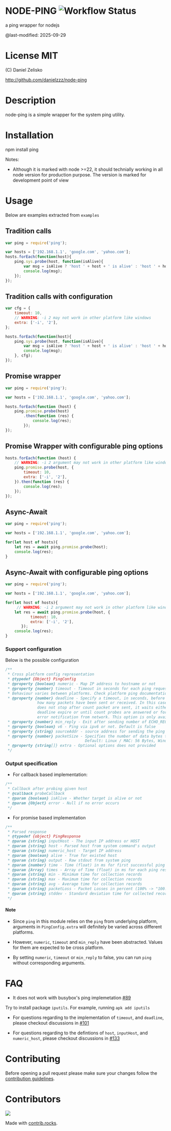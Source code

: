 # NODE-PING ![Workflow Status](https://github.com/danielzzz/node-ping/actions/workflows/build-test-coverage.yml/badge.svg)

a ping wrapper for nodejs

@last-modified: 2025-09-29

# License MIT

(C) Daniel Zelisko

http://github.com/danielzzz/node-ping

# Description

node-ping is a simple wrapper for the system ping utility.

# Installation

npm install ping

Notes:

* Although it is marked with node >=22, it should technially working in all node version for production purpose. The version is marked for development point of view

# Usage

Below are examples extracted from `examples`

## Tradition calls

```js
var ping = require('ping');

var hosts = ['192.168.1.1', 'google.com', 'yahoo.com'];
hosts.forEach(function(host){
    ping.sys.probe(host, function(isAlive){
        var msg = isAlive ? 'host ' + host + ' is alive' : 'host ' + host + ' is dead';
        console.log(msg);
    });
});
```

## Tradition calls with configuration

```js
var cfg = {
    timeout: 10,
    // WARNING: -i 2 may not work in other platform like windows
    extra: ['-i', '2'],
};

hosts.forEach(function(host){
    ping.sys.probe(host, function(isAlive){
        var msg = isAlive ? 'host ' + host + ' is alive' : 'host ' + host + ' is dead';
        console.log(msg);
    }, cfg);
});
```

## Promise wrapper

```js
var ping = require('ping');

var hosts = ['192.168.1.1', 'google.com', 'yahoo.com'];

hosts.forEach(function (host) {
    ping.promise.probe(host)
        .then(function (res) {
            console.log(res);
        });
});
```

## Promise Wrapper with configurable ping options

```js
hosts.forEach(function (host) {
    // WARNING: -i 2 argument may not work in other platform like windows
    ping.promise.probe(host, {
        timeout: 10,
        extra: ['-i', '2'],
    }).then(function (res) {
        console.log(res);
    });
});
```


## Async-Await
```js
var ping = require('ping');

var hosts = ['192.168.1.1', 'google.com', 'yahoo.com'];

for(let host of hosts){
    let res = await ping.promise.probe(host);
    console.log(res);
}
```

## Async-Await with configurable ping options
```js
var ping = require('ping');

var hosts = ['192.168.1.1', 'google.com', 'yahoo.com'];

for(let host of hosts){
     // WARNING: -i 2 argument may not work in other platform like windows
    let res = await ping.promise.probe(host, {
           timeout: 10,
           extra: ['-i', '2'],
       });
    console.log(res);
}
```
### Support configuration

Below is the possible configuration

```js
/**
 * Cross platform config representation
 * @typedef {Object} PingConfig
 * @property {boolean} numeric - Map IP address to hostname or not
 * @property {number} timeout - Timeout in seconds for each ping request.
 * Behaviour varies between platforms. Check platform ping documentation for more information.
 * @property {number} deadline - Specify a timeout, in seconds, before ping exits regardless of
              how many packets have been sent or received. In this case ping
              does not stop after count packet are sent, it waits either for
              deadline expire or until count probes are answered or for some
              error notification from network. This option is only available on linux and mac.
 * @property {number} min_reply - Exit after sending number of ECHO_REQUEST
 * @property {boolean} v6 - Ping via ipv6 or not. Default is false
 * @property {string} sourceAddr - source address for sending the ping
 * @property {number} packetSize - Specifies the number of data bytes to be sent
                                   Default: Linux / MAC: 56 Bytes, Windows: 32 Bytes
 * @property {string[]} extra - Optional options does not provided
 */
```

### Output specification

* For callback based implementation:

```js
/**
 * Callback after probing given host
 * @callback probeCallback
 * @param {boolean} isAlive - Whether target is alive or not
 * @param {Object} error - Null if no error occurs
 */
```

* For promise based implementation

```js
/**
 * Parsed response
 * @typedef {object} PingResponse
 * @param {string} inputHost - The input IP address or HOST
 * @param {string} host - Parsed host from system command's output
 * @param {string} numeric_host - Target IP address
 * @param {boolean} alive - True for existed host
 * @param {string} output - Raw stdout from system ping
 * @param {number} time - Time (float) in ms for first successful ping response
 * @param {Array} times - Array of Time (float) in ms for each ping response
 * @param {string} min - Minimum time for collection records
 * @param {string} max - Maximum time for collection records
 * @param {string} avg - Average time for collection records
 * @param {string} packetLoss - Packet Losses in percent (100% -> "100.000")
 * @param {string} stddev - Standard deviation time for collected records
 */
```

#### Note

* Since `ping` in this module relies on the `ping` from underlying platform,
arguments in `PingConfig.extra` will definitely be varied across different
platforms.

* However, `numeric`, `timeout` and `min_reply` have been abstracted. Values for
them are expected to be cross platform.

* By setting `numeric`, `timeout` or `min_reply` to false, you can run `ping`
without corresponding arguments.

# FAQ

* It does not work with busybox's ping implemetation [#89](https://github.com/danielzzz/node-ping/issues/89)

Try to install package `iputils`. For example, running `apk add iputils`

* For questions regarding to the implementation of `timeout`, and `deadline`, please checkout discussions in
  [#101](https://github.com/danielzzz/node-ping/issues/101)

* For questions regarding to the defintions of `host`, `inputHost`, and `numeric_host`, please checkout
  discussions in [#133](https://github.com/danielzzz/node-ping/issues/133)

# Contributing

Before opening a pull request please make sure your changes follow the
[contribution guidelines][1].

[1]: https://github.com/danielzzz/node-ping/blob/master/CONTRIBUTING.md


# Contributors
<a href="https://github.com/danielzzz/node-ping/graphs/contributors">
  <img src="https://contrib.rocks/image?repo=danielzzz/node-ping" />
</a>

Made with [contrib.rocks](https://contrib.rocks).
